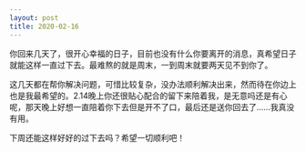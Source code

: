 ```yaml
---
layout: post
title: 2020-02-16
---
```


你回来几天了，很开心幸福的日子，目前也没有什么你要离开的消息，真希望日子就能这样一直过下去。最难熬的就是周末，一到周末就要两天见不到你了。

这几天都在帮你解决问题，可惜比较复杂，没办法顺利解决出来，然而待在你边上也是我最希望的。2.14晚上你还很贴心配合的留下来陪着我，是无意吗还是有心呢，那天晚上好想一直陪着你下去但是开不了口，最后还是送你回去了……我真没有用。

下周还能这样好好的过下去吗？希望一切顺利吧！